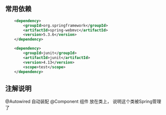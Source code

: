 ## 常用依赖
```xml
    <dependency>
        <groupId>org.springframework</groupId>
        <artifactId>spring-webmvc</artifactId>
        <version>5.3.6</version>
    </dependency>

    <dependency>
        <groupId>junit</groupId>
        <artifactId>junit</artifactId>
        <version>4.13</version>
        <scope>test</scope>
    </dependency>
```

## 注解说明
@Autowired 自动装配
@Component 组件 放在类上， 说明这个类被Spring管理了
